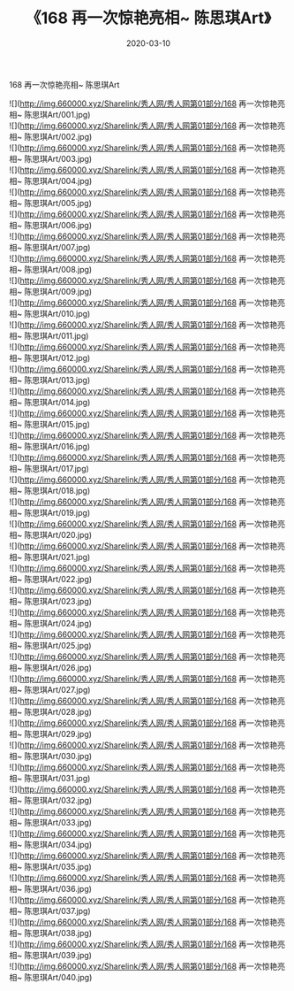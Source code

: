 ﻿---
layout: post
title:  《168 再一次惊艳亮相~ 陈思琪Art》
date:   2020-03-10
img: http://img.660000.xyz/Sharelink/秀人网/秀人网第01部分/168 再一次惊艳亮相~ 陈思琪Art/000.jpg
categories: [美女, 清纯, 唯美]
---

168 再一次惊艳亮相~ 陈思琪Art

  ![](http://img.660000.xyz/Sharelink/秀人网/秀人网第01部分/168 再一次惊艳亮相~ 陈思琪Art/001.jpg) <br> ![](http://img.660000.xyz/Sharelink/秀人网/秀人网第01部分/168 再一次惊艳亮相~ 陈思琪Art/002.jpg) <br> ![](http://img.660000.xyz/Sharelink/秀人网/秀人网第01部分/168 再一次惊艳亮相~ 陈思琪Art/003.jpg) <br> ![](http://img.660000.xyz/Sharelink/秀人网/秀人网第01部分/168 再一次惊艳亮相~ 陈思琪Art/004.jpg) <br> ![](http://img.660000.xyz/Sharelink/秀人网/秀人网第01部分/168 再一次惊艳亮相~ 陈思琪Art/005.jpg) <br> ![](http://img.660000.xyz/Sharelink/秀人网/秀人网第01部分/168 再一次惊艳亮相~ 陈思琪Art/006.jpg) <br> ![](http://img.660000.xyz/Sharelink/秀人网/秀人网第01部分/168 再一次惊艳亮相~ 陈思琪Art/007.jpg) <br> ![](http://img.660000.xyz/Sharelink/秀人网/秀人网第01部分/168 再一次惊艳亮相~ 陈思琪Art/008.jpg) <br> ![](http://img.660000.xyz/Sharelink/秀人网/秀人网第01部分/168 再一次惊艳亮相~ 陈思琪Art/009.jpg) <br> ![](http://img.660000.xyz/Sharelink/秀人网/秀人网第01部分/168 再一次惊艳亮相~ 陈思琪Art/010.jpg) <br> ![](http://img.660000.xyz/Sharelink/秀人网/秀人网第01部分/168 再一次惊艳亮相~ 陈思琪Art/011.jpg) <br> ![](http://img.660000.xyz/Sharelink/秀人网/秀人网第01部分/168 再一次惊艳亮相~ 陈思琪Art/012.jpg) <br> ![](http://img.660000.xyz/Sharelink/秀人网/秀人网第01部分/168 再一次惊艳亮相~ 陈思琪Art/013.jpg) <br> ![](http://img.660000.xyz/Sharelink/秀人网/秀人网第01部分/168 再一次惊艳亮相~ 陈思琪Art/014.jpg) <br> ![](http://img.660000.xyz/Sharelink/秀人网/秀人网第01部分/168 再一次惊艳亮相~ 陈思琪Art/015.jpg) <br> ![](http://img.660000.xyz/Sharelink/秀人网/秀人网第01部分/168 再一次惊艳亮相~ 陈思琪Art/016.jpg) <br> ![](http://img.660000.xyz/Sharelink/秀人网/秀人网第01部分/168 再一次惊艳亮相~ 陈思琪Art/017.jpg) <br> ![](http://img.660000.xyz/Sharelink/秀人网/秀人网第01部分/168 再一次惊艳亮相~ 陈思琪Art/018.jpg) <br> ![](http://img.660000.xyz/Sharelink/秀人网/秀人网第01部分/168 再一次惊艳亮相~ 陈思琪Art/019.jpg) <br> ![](http://img.660000.xyz/Sharelink/秀人网/秀人网第01部分/168 再一次惊艳亮相~ 陈思琪Art/020.jpg) <br> ![](http://img.660000.xyz/Sharelink/秀人网/秀人网第01部分/168 再一次惊艳亮相~ 陈思琪Art/021.jpg) <br> ![](http://img.660000.xyz/Sharelink/秀人网/秀人网第01部分/168 再一次惊艳亮相~ 陈思琪Art/022.jpg) <br> ![](http://img.660000.xyz/Sharelink/秀人网/秀人网第01部分/168 再一次惊艳亮相~ 陈思琪Art/023.jpg) <br> ![](http://img.660000.xyz/Sharelink/秀人网/秀人网第01部分/168 再一次惊艳亮相~ 陈思琪Art/024.jpg) <br> ![](http://img.660000.xyz/Sharelink/秀人网/秀人网第01部分/168 再一次惊艳亮相~ 陈思琪Art/025.jpg) <br> ![](http://img.660000.xyz/Sharelink/秀人网/秀人网第01部分/168 再一次惊艳亮相~ 陈思琪Art/026.jpg) <br> ![](http://img.660000.xyz/Sharelink/秀人网/秀人网第01部分/168 再一次惊艳亮相~ 陈思琪Art/027.jpg) <br> ![](http://img.660000.xyz/Sharelink/秀人网/秀人网第01部分/168 再一次惊艳亮相~ 陈思琪Art/028.jpg) <br> ![](http://img.660000.xyz/Sharelink/秀人网/秀人网第01部分/168 再一次惊艳亮相~ 陈思琪Art/029.jpg) <br> ![](http://img.660000.xyz/Sharelink/秀人网/秀人网第01部分/168 再一次惊艳亮相~ 陈思琪Art/030.jpg) <br> ![](http://img.660000.xyz/Sharelink/秀人网/秀人网第01部分/168 再一次惊艳亮相~ 陈思琪Art/031.jpg) <br> ![](http://img.660000.xyz/Sharelink/秀人网/秀人网第01部分/168 再一次惊艳亮相~ 陈思琪Art/032.jpg) <br> ![](http://img.660000.xyz/Sharelink/秀人网/秀人网第01部分/168 再一次惊艳亮相~ 陈思琪Art/033.jpg) <br> ![](http://img.660000.xyz/Sharelink/秀人网/秀人网第01部分/168 再一次惊艳亮相~ 陈思琪Art/034.jpg) <br> ![](http://img.660000.xyz/Sharelink/秀人网/秀人网第01部分/168 再一次惊艳亮相~ 陈思琪Art/035.jpg) <br> ![](http://img.660000.xyz/Sharelink/秀人网/秀人网第01部分/168 再一次惊艳亮相~ 陈思琪Art/036.jpg) <br> ![](http://img.660000.xyz/Sharelink/秀人网/秀人网第01部分/168 再一次惊艳亮相~ 陈思琪Art/037.jpg) <br> ![](http://img.660000.xyz/Sharelink/秀人网/秀人网第01部分/168 再一次惊艳亮相~ 陈思琪Art/038.jpg) <br> ![](http://img.660000.xyz/Sharelink/秀人网/秀人网第01部分/168 再一次惊艳亮相~ 陈思琪Art/039.jpg) <br> ![](http://img.660000.xyz/Sharelink/秀人网/秀人网第01部分/168 再一次惊艳亮相~ 陈思琪Art/040.jpg) <br>